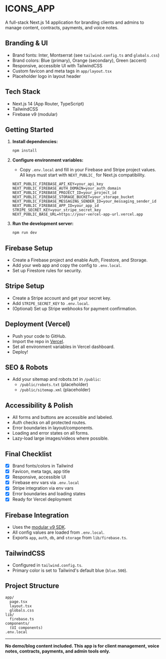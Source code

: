 # ICONS_APP

A full-stack Next.js 14 application for branding clients and admins to manage content, contracts, payments, and voice notes.

## Branding & UI
- Brand fonts: Inter, Montserrat (see `tailwind.config.ts` and `globals.css`)
- Brand colors: Blue (primary), Orange (secondary), Green (accent)
- Responsive, accessible UI with TailwindCSS
- Custom favicon and meta tags in `app/layout.tsx`
- Placeholder logo in layout header

## Tech Stack
- Next.js 14 (App Router, TypeScript)
- TailwindCSS
- Firebase v9 (modular)

## Getting Started

1. **Install dependencies:**
   ```bash
   npm install
   ```

2. **Configure environment variables:**
   - Copy `.env.local` and fill in your Firebase and Stripe project values. All keys must start with `NEXT_PUBLIC_` for Next.js compatibility.

   ```env
   NEXT_PUBLIC_FIREBASE_API_KEY=your_api_key
   NEXT_PUBLIC_FIREBASE_AUTH_DOMAIN=your_auth_domain
   NEXT_PUBLIC_FIREBASE_PROJECT_ID=your_project_id
   NEXT_PUBLIC_FIREBASE_STORAGE_BUCKET=your_storage_bucket
   NEXT_PUBLIC_FIREBASE_MESSAGING_SENDER_ID=your_messaging_sender_id
   NEXT_PUBLIC_FIREBASE_APP_ID=your_app_id
   STRIPE_SECRET_KEY=your_stripe_secret_key
   NEXT_PUBLIC_BASE_URL=https://your-vercel-app-url.vercel.app
   ```

3. **Run the development server:**
   ```bash
   npm run dev
   ```

## Firebase Setup
- Create a Firebase project and enable Auth, Firestore, and Storage.
- Add your web app and copy the config to `.env.local`.
- Set up Firestore rules for security.

## Stripe Setup
- Create a Stripe account and get your secret key.
- Add `STRIPE_SECRET_KEY` to `.env.local`.
- (Optional) Set up Stripe webhooks for payment confirmation.

## Deployment (Vercel)
- Push your code to GitHub.
- Import the repo in [Vercel](https://vercel.com/).
- Set all environment variables in Vercel dashboard.
- Deploy!

## SEO & Robots
- Add your sitemap and robots.txt in `/public`:
  - `/public/robots.txt` (placeholder)
  - `/public/sitemap.xml` (placeholder)

## Accessibility & Polish
- All forms and buttons are accessible and labeled.
- Auth checks on all protected routes.
- Error boundaries in layout/components.
- Loading and error states on all forms.
- Lazy-load large images/videos where possible.

## Final Checklist
- [x] Brand fonts/colors in Tailwind
- [x] Favicon, meta tags, app title
- [x] Responsive, accessible UI
- [x] Firebase env vars via `.env.local`
- [x] Stripe integration via env vars
- [x] Error boundaries and loading states
- [x] Ready for Vercel deployment

## Firebase Integration
- Uses the [modular v9 SDK](https://firebase.google.com/docs/web/modular-upgrade).
- All config values are loaded from `.env.local`.
- Exports `app`, `auth`, `db`, and `storage` from `lib/firebase.ts`.

## TailwindCSS
- Configured in `tailwind.config.ts`.
- Primary color is set to Tailwind's default blue (`blue.500`).

## Project Structure
```
app/
  page.tsx
  layout.tsx
  globals.css
lib/
  firebase.ts
components/
  (UI components)
.env.local
```

---

**No demo/blog content included. This app is for client management, voice notes, contracts, payments, and admin tools only.** 